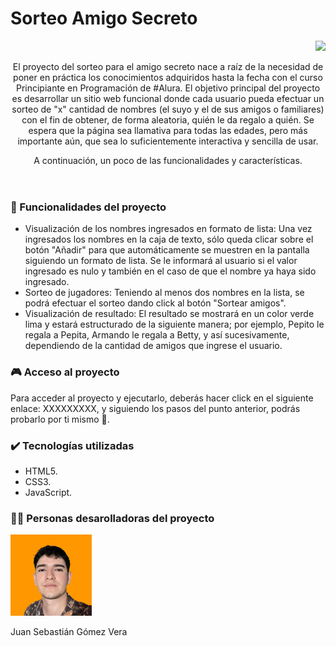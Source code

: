 <h1>Sorteo Amigo Secreto</h1>
<p align="right">
<img src="https://img.shields.io/badge/STATUS-CONCLUIDO-green">
</p>
<header>
  <p>El proyecto del sorteo para el amigo secreto nace a raíz de la necesidad de poner en práctica los conocimientos adquiridos hasta la fecha con el curso Principiante en Programación de #Alura. El objetivo principal del proyecto es desarrollar un sitio web funcional        donde cada usuario pueda efectuar un sorteo de "x" cantidad de nombres (el suyo y el de sus amigos o familiares) con el fin de obtener, de forma aleatoria, quién le da regalo a quién. Se espera que la página sea llamativa para todas las edades, pero más importante          aún, que sea lo suficientemente interactiva y sencilla de usar.</p>
  <p>A continuación, un poco de las funcionalidades y características.</p>
</header>
<body>
<h3>🔨 Funcionalidades del proyecto</h3>
  <ul>
    <li>Visualización de los nombres ingresados en formato de lista: Una vez ingresados los nombres en la caja de texto, sólo queda clicar sobre el botón "Añadir" para que automáticamente se muestren en la pantalla siguiendo un formato de lista. Se le informará al usuario si el valor ingresado es nulo y también en el caso de que el nombre ya haya sido ingresado.
    <li>Sorteo de jugadores: Teniendo al menos dos nombres en la lista, se podrá efectuar el sorteo dando click al botón "Sortear amigos".
    <li>Visualización de resultado: El resultado se mostrará en un color verde lima y estará estructurado de la siguiente manera; por ejemplo, Pepito le regala a Pepita, Armando le regala a Betty, y así sucesivamente, dependiendo de la cantidad de amigos que ingrese el usuario.
  </ul>
  <h3>🎮 Acceso al proyecto</h3>
  <p>Para acceder al proyecto y ejecutarlo, deberás hacer click en el siguiente enlace: XXXXXXXXX, y siguiendo los pasos del punto anterior, podrás probarlo por ti mismo 🙂.</p>
  <h3>✔️ Tecnologías utilizadas</h3>
  <ul>
    <li>HTML5.
    <li>CSS3.
    <li>JavaScript.
  </ul>
  <h3>👷‍♂️ Personas desarolladoras del proyecto</h3>
  <img src='foto-perfil-profesional.png' width=130><p>Juan Sebastián Gómez Vera</p>
</body>
